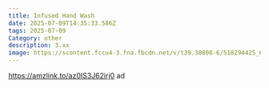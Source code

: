 ```yaml
---
title: Infused Hand Wash
date: 2025-07-09T14:35:33.586Z
tags: 2025-07-09
Category: other
description: 3.xx
image: https://scontent.fccu4-3.fna.fbcdn.net/v/t39.30808-6/518294425_6426279880842708_5717996568428026837_n.jpg?stp=dst-jpg_p526x296_tt6&_nc_cat=104&ccb=1-7&_nc_sid=aa7b47&_nc_ohc=WWJ03wchSvoQ7kNvwEbUOXu&_nc_oc=AdmJNjnDcM1mqDdhLXBVlyKG-ak80eISxYKy4T_7fQ7S2Gw58k-ZCH9F-BNd8JZPIKg&_nc_zt=23&_nc_ht=scontent.fccu4-3.fna&_nc_gid=YHDm5MhlkcwH0SWJ9i8sBg&oh=00_AfQayFSvJBekXTa6ZDpoy9zaW5AFqUunQOAPjYp2VYStVg&oe=68744226
---
```

https://amzlink.to/az0IS3J62irj0 ad